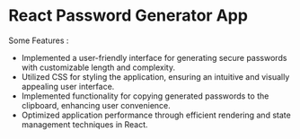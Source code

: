 # React Password Generator App 

Some Features : 

- Implemented a user-friendly interface for generating secure passwords with customizable length and complexity.
- Utilized CSS for styling the application, ensuring an intuitive and visually appealing user interface.
- Implemented functionality for copying generated passwords to the clipboard, enhancing user convenience.
- Optimized application performance through efficient rendering and state management techniques in React.